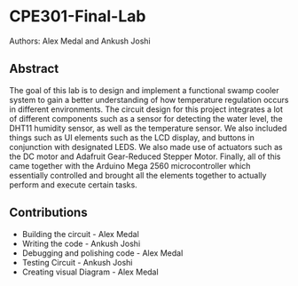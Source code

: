 # CPE301-Final-Lab
Authors: Alex Medal and Ankush Joshi
## Abstract 

The goal of this lab is to design and implement a functional swamp cooler system to gain a better understanding of how temperature regulation occurs in different environments. The circuit design for this project integrates a lot of different components such as a sensor for detecting the water level, the DHT11 humidity sensor, as well as the temperature sensor. We also included things such as UI elements such as the LCD display, and buttons in conjunction with designated LEDS. We also made use of actuators such as the DC motor and Adafruit Gear-Reduced Stepper Motor. Finally, all of this came together with the Arduino Mega 2560 microcontroller which essentially controlled and brought all the elements together to actually perform and execute certain tasks. 

## Contributions 
- Building the circuit - Alex Medal
- Writing the code  - Ankush Joshi
- Debugging and polishing code - Alex Medal 
- Testing Circuit - Ankush Joshi 
- Creating visual Diagram - Alex Medal
